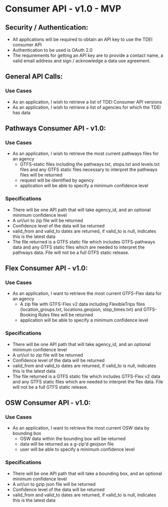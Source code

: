 # Consumer API - v1.0 - MVP 

## Security / Authentication:
- All applications will be required to obtain an API key to use the TDEI consumer API
- Authentication to be used is OAuth 2.0
- The requirements for getting an API key are to provide a contact name, a valid email address and sign / acknowledge a data use agreement. 

## General API Calls:
### Use Cases
- As an application, I wish to retrieve a list of TDEI Consumer API versions
- As an application, I wish to retrieve a list of agencies for which the TDEI has data

## Pathways Consumer API - v1.0:
### Use Cases
- As an application, I wish to retrieve the most current pathways files for an agency
  - GTFS-static files including the pathways.txt, stops.txt and levels.txt files and any GTFS static
  files necessary to interpret the pathways files will be returned
  - request will be identified by agency
  - application will be able to specify a minimum confidence level

### Specifications
- There will be one API path that will take agency_id, and an optional minimum confidence level
- A url/uri to zip file will be returned
- Confidence level of the data will be returned
- valid_from and valid_to dates are returned, if valid_to is null, indicates this is the latest data
- The file returned is a GTFS static file which includes GTFS-pathways data and any GTFS static files which are needed
to interpret the pathways data. File will not be a full GTFS static release.

## Flex Consumer API - v1.0:
### Use Cases
- As an application, I want to retrieve the most current GTFS-Flex data for an agency
  - A zip file with GTFS-Flex v2 data including FlexibleTrips files (location_groups.txt, locations.geojson, stop_times.txt) and GTFS-Booking Rules files will be returned
  - application will be able to specify a minimum confidence level

### Specifications
- There will be one API path that will take agency_id, and an optional minimum confidence level
- A url/uri to zip file will be returned
- Confidence level of the data will be returned
- valid_from and valid_to dates are returned, if valid_to is null, indicates this is the latest data
- The file returned is a GTFS static file which includes GTFS-Flex v2 data and any GTFS static files which are needed
to interpret the flex data. File will not be a full GTFS static release.

## OSW Consumer API - v1.0:
### Use Cases
- As an application, I want to retrieve the most current OSW data by bounding box
  - OSW data within the bounding box will be returned
  - data will be returned as a g-zip'd geojson file
  - user will be able to specify a minimum confidence level

### Specifications
- There will be one API path that will take a bounding box, and an optional minimum confidence level
- A url/uri to gzip json file will be returned
- Confidence level of the data will be returned
- valid_from and valid_to dates are returned, if valid_to is null, indicates this is the latest data
